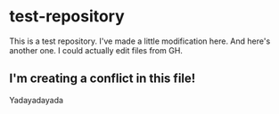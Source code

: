 # test-repository
This is a test repository.
I've made a little modification here. And here's another one.
I could actually edit files from GH.

## I'm creating a conflict in this file!
Yadayadayada

